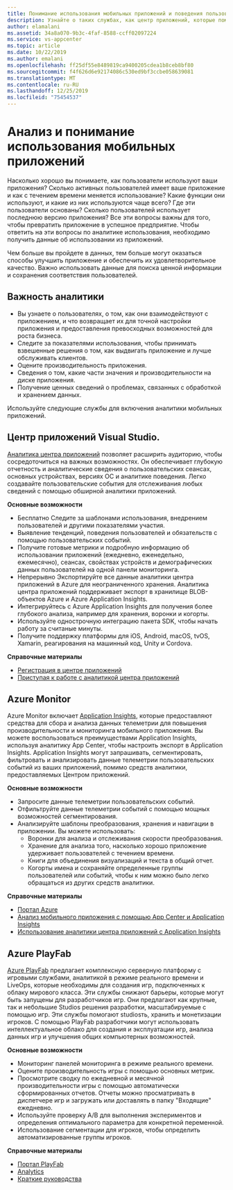```yaml
---
title: Понимание использования мобильных приложений и поведения пользователей с помощью центра приложений Visual Studio и служб Azure
description: Узнайте о таких службах, как центр приложений, которые помогут принимать бизнес-решения, зная, как пользователи используют ваше мобильное приложение.
author: elamalani
ms.assetid: 34a8a070-9b3c-4faf-8588-ccff02097224
ms.service: vs-appcenter
ms.topic: article
ms.date: 10/22/2019
ms.author: emalani
ms.openlocfilehash: ff25df55e8489819ca9400205cdea1b8ceb8bf80
ms.sourcegitcommit: f4f626d6e92174086c530ed9bf3ccbe058639081
ms.translationtype: MT
ms.contentlocale: ru-RU
ms.lasthandoff: 12/25/2019
ms.locfileid: "75454537"
---
```

# <a name="analyze-and-understand-mobile-application-use"></a>Анализ и понимание использования мобильных приложений
Насколько хорошо вы понимаете, как пользователи используют ваши приложения? Сколько активных пользователей имеет ваше приложение и как с течением времени меняется использование? Какие функции они используют, и какие из них используются чаще всего? Где эти пользователи основаны? Сколько пользователей использует последнюю версию приложения? Все эти вопросы важны для того, чтобы превратить приложение в успешное предприятие. Чтобы ответить на эти вопросы по аналитике использования, необходимо получить данные об использовании из приложений.

Чем больше вы пройдете в данных, тем больше могут оказаться способы улучшить приложение и обеспечить их удовлетворительное качество. Важно использовать данные для поиска ценной информации и сохранения соответствия пользователей.

## <a name="importance-of-analytics"></a>Важность аналитики
- Вы узнаете о пользователях, о том, как они взаимодействуют с приложением, и что возвращает их для точной настройки приложения и предоставления превосходных возможностей для роста бизнеса.
- Следите за показателями использования, чтобы принимать взвешенные решения о том, как выдвигать приложение и лучше обслуживать клиентов.
- Оцените производительность приложения.
- Сведения о том, какие части значения и производительности на диске приложения.
- Получение ценных сведений о проблемах, связанных с обработкой и хранением данных.

Используйте следующие службы для включения аналитики мобильных приложений.

## <a name="visual-studio-app-center"></a>Центр приложений Visual Studio.
[Аналитика центра приложений](/appcenter/analytics/) позволяет расширить аудиторию, чтобы сосредоточиться на важных возможностях. Он обеспечивает глубокую отчетность и аналитические сведения о пользовательских сеансах, основных устройствах, версиях ОС и аналитике поведения. Легко создавайте пользовательские события для отслеживания любых сведений с помощью обширной аналитики приложений.

   **Основные возможности**
   - Бесплатно Следите за шаблонами использования, внедрением пользователей и другими показателями участия.
   - Выявление тенденций, поведения пользователей и обязательств с помощью пользовательских событий.
   - Получите готовые метрики и подробную информацию об использовании приложений (ежедневно, еженедельно, ежемесячно), сеансах, свойствах устройств и демографических данных пользователей на одной панели мониторинга.
   - Непрерывно Экспортируйте все данные аналитики центра приложений в Azure для неограниченного хранения. Аналитика центра приложений поддерживает экспорт в хранилище BLOB-объектов Azure и Azure Application Insights.
   - Интегрируйтесь с Azure Application Insights для получения более глубокого анализа, например для хранения, воронки и когорты.
   - Используйте однострочную интеграцию пакета SDK, чтобы начать работу за считаные минуты.
   - Получите поддержку платформы для iOS, Android, macOS, tvOS, Xamarin, реагирования на машинный код, Unity и Cordova.

   **Справочные материалы**
   - [Регистрация в центре приложений](https://appcenter.ms/signup?utm_source=Mobile%20Development%20Docs&utm_medium=Azure&utm_campaign=New%20azure%20docs)
   - [Приступая к работе с аналитикой центра приложений](/appcenter/analytics/)

## <a name="azure-monitor"></a>Azure Monitor
Azure Monitor включает [Application Insights](/azure/azure-monitor/app/app-insights-overview), которые предоставляют средства для сбора и анализа данных телеметрии для повышения производительности и мониторинга мобильного приложения. Вы можете воспользоваться преимуществами Application Insights, используя аналитику App Center, чтобы настроить экспорт в Application Insights. Application Insights могут запрашивать, сегментировать, фильтровать и анализировать данные телеметрии пользовательских событий из ваших приложений, помимо средств аналитики, предоставляемых Центром приложений.

**Основные возможности**
   - Запросите данные телеметрии пользовательских событий.
   - Отфильтруйте данные телеметрии событий с помощью мощных возможностей сегментирования.
   - Анализируйте шаблоны преобразования, хранения и навигации в приложении. Вы можете использовать:
     - Воронки для анализа и отслеживания скорости преобразования.
     - Хранение для анализа того, насколько хорошо приложение удерживает пользователей с течением времени.
     - Книги для объединения визуализаций и текста в общий отчет.
     - Когорты имена и сохраняйте определенные группы пользователей или событий, чтобы к ним можно было легко обращаться из других средств аналитики.

**Справочные материалы**
- [Портал Azure](https://portal.azure.com/)
- [Анализ мобильного приложения с помощью App Center и Application Insights](/azure/azure-monitor/learn/mobile-center-quickstart)
- [Использование аналитики центра приложений с Application Insights](/azure/azure-monitor/app/usage-overview)

## <a name="azure-playfab"></a>Azure PlayFab
[Azure PlayFab](https://playfab.com/) предлагает комплексную серверную платформу с игровыми службами, аналитикой в режиме реального времени и LiveOps, которые необходимы для создания игр, подключенных к облаку мирового класса. Эти службы снижают барьеры, которые могут быть запущены для разработчиков игр. Они предлагают как крупные, так и небольшие Studios решения разработки, масштабируемые с помощью игр. Эти службы помогают studiosть, хранить и монетизации игроков. С помощью PlayFab разработчики могут использовать интеллектуальное облако для создания и эксплуатации игр, анализа данных игр и улучшения общих компьютерных возможностей.

**Основные возможности**
   - Мониторинг панелей мониторинга в режиме реального времени.
   - Оцените производительность игры с помощью основных метрик.
   - Просмотрите сводку по ежедневной и месячной производительности игры с помощью автоматически сформированных отчетов. Отчеты можно просматривать в диспетчере игр и загружать или доставлять в папку "Входящие" ежедневно.
   - Используйте проверку A/B для выполнения экспериментов и определения оптимального параметра для конкретной переменной.
   - Использование сегментации для игроков, чтобы определить автоматизированные группы игроков.
    
**Справочные материалы**
- [Портал PlayFab](https://developer.playfab.com/en-US/sign-up)
- [Analytics](/gaming/playfab/#pivot=documentation&panel=analytics)
- [Краткие руководства](/gaming/playfab/#pivot=documentation&panel=quickstarts) 
